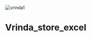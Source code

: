 ![vrinda1](https://user-images.githubusercontent.com/48390880/232187335-b478284e-7293-400b-81d2-132d26d9716c.PNG)
# Vrinda_store_excel
